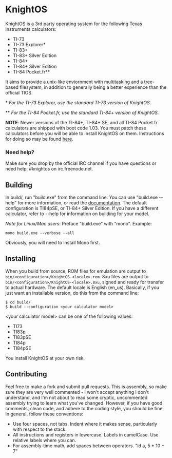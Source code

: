 # KnightOS

KnightOS is a 3rd party operating system for the following Texas Instruments calculators:

* TI-73
* TI-73 Explorer\*
* TI-83+
* TI-83+ Silver Edition
* TI-84+
* TI-84+ Silver Edition
* TI-84 Pocket.fr\*\*

It aims to provide a unix-like enviornment with multitasking and a tree-based filesystem,
in addition to generally being a better experience than the official TIOS.

\* *For the TI-73 Explorer, use the standard TI-73 version of KnightOS.*

\*\* *For the TI-84 Pocket.fr, use the standard TI-84+ version of KnightOS.*

**NOTE**: Newer versions of the TI-84+, TI-84+ SE, and all TI-84 Pocket.fr calculators are shipped
with boot code 1.03. You must patch these calculators before you will be able to install KnightOS
on them. Instructions for doing so may be found
[here](https://github.com/SirCmpwn/KnightOS/tree/master/boot-patch).

### Need help?

Make sure you drop by the official IRC channel if you have questions or need help: #knightos on irc.freenode.net.

## Building

In build/, run "build.exe" from the command line. You can use "build.exe --help" for more
information, or read the
[documentation](https://github.com/SirCmpwn/KnightOS/blob/master/docs/build/build-tool.md).
The default configuration is TI84pSE, or TI-84+ Silver Edition. If you have a different
calculator, refer to --help for information on building for your model.

*Note for Linux/Mac users*: Preface "build.exe" with "mono". Example:

    mono build.exe --verbose --all

Obviously, you will need to install Mono first.

## Installing

When you build from source, ROM files for emulation are output to `bin/<configuration>/KnightOS-<locale>.rom`.
8xu files are output to `bin/<configuration>/KnightOS-<locale>.8xu`, signed and ready for transfer to actual
hardware. The default locale is English (en_us). Basically, if you just want an installable version, do this
from the command line:

    $ cd build/
    $ build --configuration <your calculator model>

\<your calculator model> can be one of the following values:

* TI73
* TI83p
* TI83pSE
* TI84p
* TI84pSE

You install KnightOS at your own risk.

## Contributing

Feel free to make a fork and submit pull requests. This is assembly, so make sure they are very well
commented - I won't accept anything I don't understand, and I'm not about to read some cryptic,
uncommented assembly trying to learn what you've changed. However, if you have good comments, clean
code, and adhere to the coding style, you should be fine. In general, follow these conventions:

* Use four spaces, not tabs. Indent where it makes sense, particularly with respect to the stack.
* All instructions and registers in lowercase. Labels in camelCase. Use relative labels where you can.
* For assembly-time math, add spaces between operators. "ld a, 5 * 10 + 7"